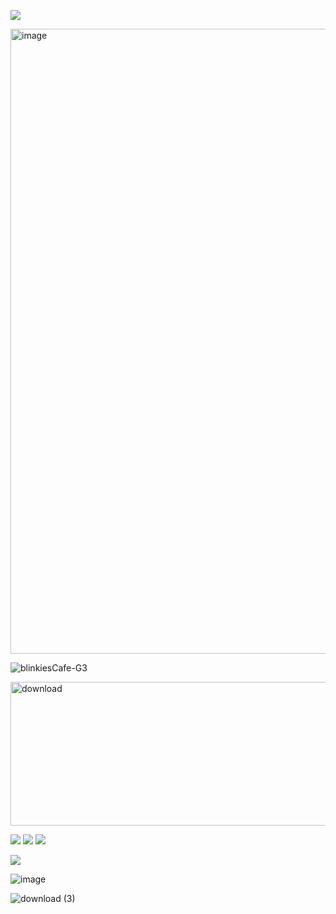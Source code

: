 ![](https://komarev.com/ghpvc/?username=ghostlyvamps&color=f5d849&style=plastic&label=VISITORS) 

<img width="1582" height="1000" alt="image" src="https://github.com/user-attachments/assets/f52ab8d8-edd4-4284-957b-cfbf09a5e831" />


![blinkiesCafe-G3](https://github.com/user-attachments/assets/ba81b582-4514-4828-b8ea-ca1c525d161c) 


<img width="1727" height="230" alt="download" src="https://github.com/user-attachments/assets/57d00508-b8fe-4098-84b0-858b584a0fdc" />


![](https://i.postimg.cc/hG2Vg52w/transmasculine-7-stripes-20-px.png)  ![](https://i.postimg.cc/MG8Gs63r/xenogender1-7-stripes-21-px.png) ![](https://i.postimg.cc/Sxt18pN8/gay-mlm-20px-6-stripes.png)

![](https://media.tenor.com/tthHOe_qi9IAAAAi/yellow-heart-pixel-divider.gif)

![image](https://github.com/user-attachments/assets/3071450e-7897-481a-93cc-a38fcc648a23)


![download (3)](https://github.com/user-attachments/assets/d47aed5c-8301-4920-a5ed-ea22388fe150)
